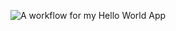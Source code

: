 ![A workflow for my Hello World App](https://github.com/TemmyComp/sem/actions/workflows/main.yml/badge.svg)